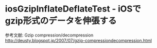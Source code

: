 iosGzipInflateDeflateTest - iOSでgzip形式のデータを伸張する
==========

参考文献:
Gzip compression/decompression  
http://deusty.blogspot.jp/2007/07/gzip-compressiondecompression.html  

